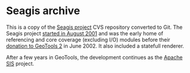 # Seagis archive

This is a copy of the [Seagis project](https://seagis.sourceforge.net/) CVS repository converted to Git.
The Seagis project [started in August 2001](https://github.com/desruisseaux/Seagis/commit/3f56d39c38b7e69535cb2a1ae36c621ddbf7d95d)
and was the early home of referencing and core coverage (excluding I/O) modules before their
[donation to GeoTools 2](https://github.com/desruisseaux/Seagis/commit/6757ff50f8d79d159aa9394ad412d0a75a8cd162) in June 2002.
It also included a statefull renderer.

After a few years in GeoTools, the development continues
as the [Apache SIS](https://sis.apache.org) project.
